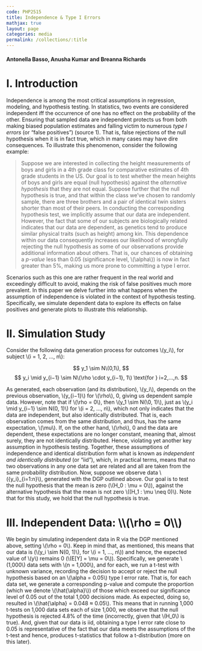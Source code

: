 ```yaml
---
code: PHP2515
title: Independence & Type I Errors 
mathjax: true
layout: page
categories: media
permalink: /collections/:title
---
```


#### Antonella Basso, Anusha Kumar and Breanna Richards

<h1> I. Introduction </h1>

Independence is among the most critical assumptions in regression, modeling, and hypothesis testing. In statistics, two events are considered independent iff the occurrence of one has no effect on the probability of the other. Ensuring that sampled data are independent protects us from both making biased population estimates and falling victim to numerous *type I errors* (or “false positives”) (source 1). That is, false rejections of the null hypothesis when it is in fact true, which in many cases may have dire consequences. To illustrate this phenomenon, consider the following example:

> Suppose we are interested in collecting the height measurements of boys and girls in a 4th grade class for comparative estimates of 4th grade students in the US. Our goal is to test whether the mean heights of boys and girls are equal (null hypothesis) against the *alternative hypothesis* that they are not equal. Suppose further that the null hypothesis is true, and that within the class we’ve chosen to randomly sample, there are three brothers and a pair of identical twin sisters shorter than most of their peers. In conducting the corresponding hypothesis test, we implicitly assume that our data are independent. However, the fact that some of our subjects are biologically related indicates that our data are dependent, as genetics tend to produce similar physical traits (such as height) among kin. This dependence within our data consequently increases our likelihood of wrongfully rejecting the null hypothesis as some of our observations provide additional information about others. That is, our chances of obtaining a *p-value* less than 0.05 (significance level, \\(\alpha\\)) is now in fact greater than 5%, making us more prone to committing a type I error.

Scenarios such as this one are rather frequent in the real world and exceedingly difficult to avoid, making the risk of false positives much more prevalent. In this paper we delve further into what happens when the assumption of independence is violated in the context of hypothesis testing. Specifically, we simulate dependent data to explore its effects on false positives and generate plots to illustrate this relationship.

<h1> II. Simulation Study </h1>

Consider the following data generation process for outcomes \\(y_i\\), for subject \\(i = 1, 2, ..., n\\): 

$$ y_1 \sim N\(0,1\), $$
$$ y_i \mid y_{i−1} \sim N\(\rho \cdot y_{i−1}, 1\) \text{for } i=2,...,n. $$

As generated, each observation (and its distribution), \\(y_i\\), depends on the previous observation, \\(y_{i−1}\\) for \\(\rho\\), 0, giving us dependent sample data. However, note that if \\(\rho = 0\\), then \\(y_1 \sim N(\0, 1\)\\), just as \\(y_i \mid y_{i−1} \sim N\(0, 1\)\\) for \\(i = 2, ..., n\\), which not only indicates that the data are independent, but also identically distributed. That is, each observation comes from the same distribution, and thus, has the same expectation, \\(\mu\\). If, on the other hand, \\(\rho\\), 0 and the data are dependent, these expectations are no longer constant, meaning that, almost surely, they are not identically distributed. Hence, violating yet another key assumption in hypothesis testing. Together, these assumptions of independence and identical distribution form what is known as *independent and identically distributed* (or “iid”), which, in practical terms, means that no two observations in any one data set are related and all are taken from the same probability distribution. Now, suppose we observe data \\(\{y_i\}_{i=1:n}\\), generated with the DGP outlined above. Our goal is to test the null hypothesis that the mean is zero (\\(H_0 : \mu = 0\\)), against the alternative hypothesis that the mean is not zero \\((H_1 : \mu \neq 0)\\). Note that for this study, we hold that the null hypothesis is true.

<h1> III. Independent Data: \\(\rho = 0\\) </h1>

We begin by simulating independent data in R via the DGP mentioned above, setting \\(\rho = 0\\). Keep in mind that, as mentioned, this means that our data is (\\(y_i \sim N\(0, 1\)\\), for \\(i = 1, ..., n\\)) and hence, the expected value of \\(y\\) remains 0 (\\(E[Y] = \mu = 0\\)). Specifically, we generate \\(1,000\\) data sets with \\(n = 1,000\\), and for each, we run a t-test with unknown variance, recording the decision to accept or reject the null hypothesis based on an \\(\alpha = 0.05\\) type I error rate. That is, for each data set, we generate a corresponding p-value and compute the proportion (which we denote \\(\hat{\alpha}\\)) of those which exceed our significance level of 0.05 out of the total 1,000 decisions made. As expected, doing so, resulted in \\(\hat{\alpha} = 0.048 ≈ 0.05\\). This means that in running 1,000 t-tests on 1,000 data sets each of size 1,000, we observe that the null hypothesis is rejected 4.8\% of the time (incorrectly, given that \\(H_0\\) is true). And, given that our data is iid, obtaining a type I error rate close to 0.05 is representative of the fact that our data meets the assumptions of the t-test and hence, produces t-statistics that follow a t-distribution (more on this later).



